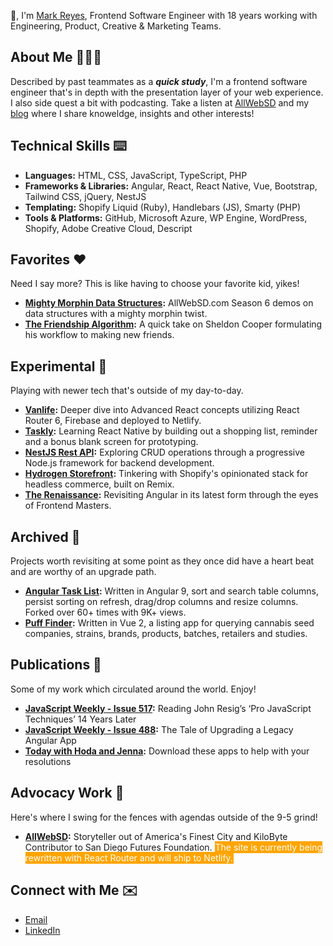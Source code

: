 👋, I'm [Mark Reyes](https://www.marklreyes.com/about-me/), Frontend Software Engineer with 18 years working with Engineering, Product, Creative & Marketing Teams.

## About Me 👨🏾‍💻
Described by past teammates as a ***quick study***, I'm a frontend software engineer that's in depth with the presentation layer of your web experience. I also side quest a bit with podcasting. Take a listen at [AllWebSD](https://www.marklreyes.com/allwebsd-podcast/) and my [blog](https://www.marklreyes.com/category/project-log/) where I share knoweldge, insights and other interests!

## Technical Skills ⌨️
* **Languages:** HTML, CSS, JavaScript, TypeScript, PHP
* **Frameworks & Libraries:** Angular, React, React Native, Vue, Bootstrap, Tailwind CSS, jQuery, NestJS
* **Templating:** Shopify Liquid (Ruby), Handlebars (JS), Smarty (PHP)
* **Tools & Platforms:** GitHub, Microsoft Azure, WP Engine, WordPress, Shopify, Adobe Creative Cloud, Descript

## Favorites ❤️
Need I say more? This is like having to choose your favorite kid, yikes!
* **[Mighty Morphin Data Structures](https://github.com/marklreyes/mighty-morphin-data-structures):** AllWebSD.com Season 6 demos on data structures with a mighty morphin twist.
* **[The Friendship Algorithm](https://github.com/marklreyes/The-Friendship-Algorithm):** A quick take on Sheldon Cooper formulating his workflow to making new friends.

## Experimental 🔬
Playing with newer tech that's outside of my day-to-day.
* **[Vanlife](https://github.com/marklreyes/van-life):** Deeper dive into Advanced React concepts utilizing React Router 6, Firebase and deployed to Netlify.
* **[Taskly](https://github.com/marklreyes/taskly):** Learning React Native by building out a shopping list, reminder and a bonus blank screen for prototyping.
* **[NestJS Rest API](https://github.com/marklreyes/NestJS-restapi):** Exploring CRUD operations through a progressive Node.js framework for backend development.
* **[Hydrogen Storefront](https://github.com/marklreyes/hydrogen-storefront):** Tinkering with Shopify's opinionated stack for headless commerce, built on Remix.
* **[The Renaissance](https://github.com/marklreyes/angular-fundamentals-lessons):** Revisiting Angular in its latest form through the eyes of Frontend Masters.


## Archived 📌
Projects worth revisiting at some point as they once did have a heart beat and are worthy of an upgrade path.
* **[Angular Task List](https://github.com/marklreyes/angular-tasklist-ng9):** Written in Angular 9, sort and search table columns, persist sorting on refresh, drag/drop columns and resize columns. Forked over 60+ times with 9K+ views.
* **[Puff Finder](https://github.com/marklreyes/puff-provisions-puff-finder):** Written in Vue 2, a listing app for querying cannabis seed companies, strains, brands, products, batches, retailers and studies. 

## Publications 📰
Some of my work which circulated around the world. Enjoy!
* **[JavaScript Weekly - Issue 517](https://javascriptweekly.com/issues/517):** Reading John Resig’s ‘Pro JavaScript Techniques’ 14 Years Later
* **[JavaScript Weekly - Issue 488](https://javascriptweekly.com/issues/488):** The Tale of Upgrading a Legacy Angular App
* **[Today with Hoda and Jenna](https://www.marklreyes.com/sleepscore-animated-aura/):** Download these apps to help with your resolutions

## Advocacy Work 📣
Here's where I swing for the fences with agendas outside of the 9-5 grind!
* **[AllWebSD](https://allwebsd.com/):** Storyteller out of America's Finest City and KiloByte Contributor to San Diego Futures Foundation. <span style="color: white; background: orange; padding: 1px;">The site is currently being rewritten with React Router and will ship to Netlify.</span>


## Connect with Me ✉️
* [Email](mailto:mr@marklreyes.com)
* [LinkedIn](https://www.linkedin.com/in/marklreyes)



<!--
**marklreyes/marklreyes** is a ✨ _special_ ✨ repository because its `README.md` (this file) appears on your GitHub profile.

Here are some ideas to get you started:

- 🔭 I’m currently working on ...
- 🌱 I’m currently learning ...
- 👯 I’m looking to collaborate on ...
- 🤔 I’m looking for help with ...
- 💬 Ask me about ...
- 📫 How to reach me: ...
- 😄 Pronouns: ...
- ⚡ Fun fact: ...
-->
